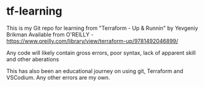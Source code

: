 # tf-learning
This is my Git repo for learning from "Terraform - Up & Runnin" by Yevgeniy Brikman
Available from O'REILLY - https://www.oreilly.com/library/view/terraform-up/9781492046899/

Any code will likely contain gross errors, poor syntax, lack of apparent skill and other aberations

This has also been an educational journey on using git, Terraform and VSCodium.
Any other errors are my own.

